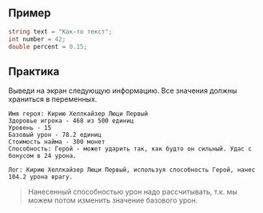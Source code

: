 ## Пример
```cs
string text = "Как-то текст";
int number = 42;
double percent = 0.15;
```

## Практика
Выведи на экран следующую информацию. Все значения должны храниться в переменных. 
```
Имя героя: Кирию Хеллкайзер Люци Первый 
Здоровье игрока - 468 из 500 единиц
Уровень - 15
Базовый урон - 78.2 единиц
Стоимость найма - 300 монет
Способность: Герой - может ударить так, как будто он сильный. Удас с бонусом в 24 урона.

Лог: Кирию Хеллкайзер Люци Первый, используя способность Герой, нанес 104.2 урона врагу. 
```
>Нанесенный способностью урон надо рассчитывать, т.к. мы можем потом изменить значение базового урон.
